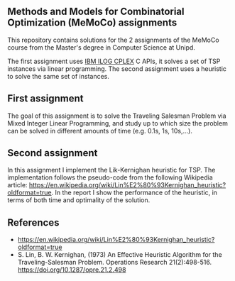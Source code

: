 ## Methods and Models for Combinatorial Optimization (MeMoCo) assignments

This repository contains solutions for the 2 assignments of the MeMoCo
course from the Master's degree in Computer Science at Unipd.

The first assignment uses [IBM ILOG CPLEX](https://www.ibm.com/analytics/cplex-optimizer) C APIs, it solves a set of TSP instances via linear programming.
The second assignment uses a heuristic to solve the same set of instances. 

## First assignment

The goal of this assignment is to solve
the Traveling Salesman Problem via Mixed Integer Linear Programming, and
study up to which size the problem can be solved in different amounts of time (e.g. 0.1s, 1s, 10s,...).

## Second assignment

In this assignment I implement the Lik-Kernighan heuristic for 
TSP. The implementation follows the pseudo-code from 
the following Wikipedia article: <https://en.wikipedia.org/wiki/Lin%E2%80%93Kernighan_heuristic?oldformat=true>.
In the report I show the performance of the heuristic, in
terms of both time and optimality of the solution.

## References

 - <https://en.wikipedia.org/wiki/Lin%E2%80%93Kernighan_heuristic?oldformat=true>
 - S. Lin, B. W. Kernighan, (1973) An Effective Heuristic Algorithm for the Traveling-Salesman Problem. Operations Research 21(2):498-516.
<https://doi.org/10.1287/opre.21.2.498>
